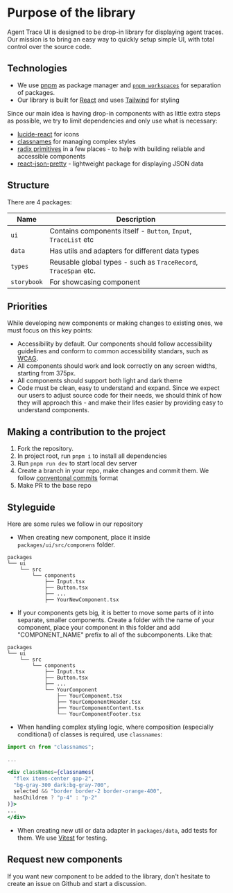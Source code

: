 # Purpose of the library

Agent Trace UI is designed to be drop-in library for displaying agent traces. Our mission is to bring an easy way to quickly setup simple UI, with total control over the source code.

## Technologies

- We use [pnpm](https://pnpm.io) as package manager and [`pnpm workspaces`](https://pnpm.io/workspaces) for separation of packages.
- Our library is built for [React](https://react.dev/) and uses [Tailwind](https://tailwindcss.com/) for styling

Since our main idea is having drop-in components with as little extra steps as possible, we try to limit dependencies and only use what is necessary:

- [lucide-react](https://lucide.dev/guide/packages/lucide-react) for icons
- [classnames](https://jedwatson.github.io/classnames/) for managing complex styles
- [radix primitives](https://www.radix-ui.com/primitives) in a few places - to help with building reliable and accessible components
- [react-json-pretty](https://www.npmjs.com/package/react-json-pretty) - lightweight package for displaying JSON data

## Structure

There are 4 packages:

| Name        | Description                                                     |
| ----------- | --------------------------------------------------------------- |
| `ui`        | Contains components itself - `Button`, `Input`, `TraceList` etc |
| `data`      | Has utils and adapters for different data types                 |
| `types`     | Reusable global types - such as `TraceRecord`, `TraceSpan` etc. |
| `storybook` | For showcasing component                                        |

## Priorities

While developing new components or making changes to existing ones, we must focus on this key points:

- Accessibility by default. Our components should follow accessibility guidelines and conform to common accessibility standars, such as [WCAG](https://www.w3.org/TR/WCAG21/).
- All components should work and look correctly on any screen widths, starting from 375px.
- All components should support both light and dark theme
- Code must be clean, easy to understand and expand. Since we expect our users to adjust source code for their needs, we should think of how they will approach this - and make their lifes easier by providing easy to understand components.

## Making a contribution to the project

1. Fork the repository.
1. In project root, run `pnpm i` to install all dependencies
1. Run `pnpm run dev` to start local dev server
1. Create a branch in your repo, make changes and commit them. We follow [conventonal commits](https://www.conventionalcommits.org/en/v1.0.0/) format
1. Make PR to the base repo

## Styleguide

Here are some rules we follow in our repository

- When creating new component, place it inside `packages/ui/src/componens` folder.

```
packages
└── ui
    └── src
        └── components
            ├── Input.tsx
            ├── Button.tsx
            ├── ...
            ├── YourNewComponent.tsx
```

- If your components gets big, it is better to move some parts of it into separate, smaller components. Create a folder with the name of your component, place your component in this folder and add "COMPONENT_NAME" prefix to all of the subcomponents. Like that:

```
packages
└── ui
    └── src
        └── components
            ├── Input.tsx
            ├── Button.tsx
            ├── ...
            └── YourComponent
                ├── YourComponent.tsx
                ├── YourComponentHeader.tsx
                ├── YourComponentContent.tsx
                └── YourComponentFooter.tsx
```

- When handling complex styling logic, where composition (especially conditional) of classes is required, use `classnames`:

```jsx
import cn from "classnames";

...

<div classNames={classnames(
  "flex items-center gap-2",
  "bg-gray-300 dark:bg-gray-700",
  selected && "border border-2 border-orange-400",
  hasChildren ? "p-4" : "p-2"
)}>
...
</div>
```

- When creating new util or data adapter in `packages/data`, add tests for them. We use [Vitest](https://vitest.dev) for testing.

## Request new components

If you want new component to be added to the library, don't hesitate to create an issue on Github and start a discussion.

